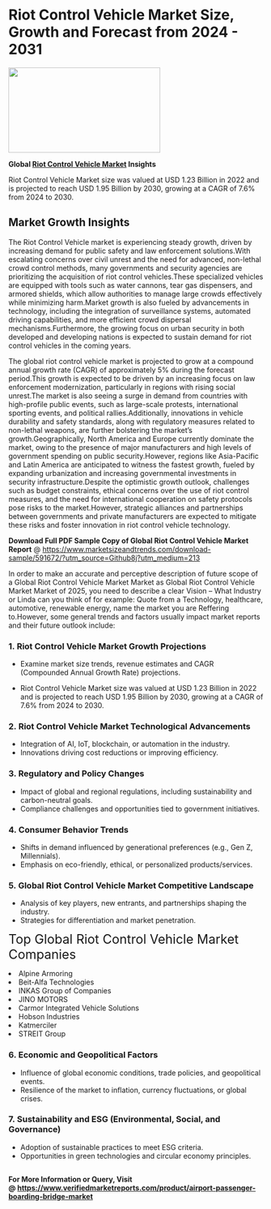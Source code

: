 <H1>Riot Control Vehicle Market Size, Growth and Forecast from 2024 - 2031</H1><img class="aligncenter size-medium wp-image-584254" src="https://thirdeyenews.in/wp-content/uploads/2024/09/Global-Market-Research-300x168.jpeg" alt="" width="300" height="168" /><p><strong>Global&nbsp;<a href="https://www.marketsizeandtrends.com/download-sample/591672/?utm_source=Github8j?utm_medium=213">Riot Control Vehicle Market</a> Insights</strong></p><p>Riot Control Vehicle Market size was valued at USD 1.23 Billion in 2022 and is projected to reach USD 1.95 Billion by 2030, growing at a CAGR of 7.6% from 2024 to 2030.</p><p><h2>Market Growth Insights</h2> <p>The Riot Control Vehicle market is experiencing steady growth, driven by increasing demand for public safety and law enforcement solutions.With escalating concerns over civil unrest and the need for advanced, non-lethal crowd control methods, many governments and security agencies are prioritizing the acquisition of riot control vehicles.These specialized vehicles are equipped with tools such as water cannons, tear gas dispensers, and armored shields, which allow authorities to manage large crowds effectively while minimizing harm.Market growth is also fueled by advancements in technology, including the integration of surveillance systems, automated driving capabilities, and more efficient crowd dispersal mechanisms.Furthermore, the growing focus on urban security in both developed and developing nations is expected to sustain demand for riot control vehicles in the coming years.</p> <p>The global riot control vehicle market is projected to grow at a compound annual growth rate (CAGR) of approximately 5% during the forecast period.This growth is expected to be driven by an increasing focus on law enforcement modernization, particularly in regions with rising social unrest.The market is also seeing a surge in demand from countries with high-profile public events, such as large-scale protests, international sporting events, and political rallies.Additionally, innovations in vehicle durability and safety standards, along with regulatory measures related to non-lethal weapons, are further bolstering the market’s growth.Geographically, North America and Europe currently dominate the market, owing to the presence of major manufacturers and high levels of government spending on public security.However, regions like Asia-Pacific and Latin America are anticipated to witness the fastest growth, fueled by expanding urbanization and increasing governmental investments in security infrastructure.Despite the optimistic growth outlook, challenges such as budget constraints, ethical concerns over the use of riot control measures, and the need for international cooperation on safety protocols pose risks to the market.However, strategic alliances and partnerships between governments and private manufacturers are expected to mitigate these risks and foster innovation in riot control vehicle technology.</p> <p><span class=""><strong>Download Full PDF Sample Copy of Global Riot Control Vehicle Market Report</strong> @ <a href="https://www.marketsizeandtrends.com/download-sample/591672/?utm_source=Github8j?utm_medium=213" target="_blank">https://www.marketsizeandtrends.com/download-sample/591672/?utm_source=Github8j?utm_medium=213</a></span></p><p>In order to make an accurate and perceptive description of future scope of a Global&nbsp;Riot Control Vehicle Market Market as Global&nbsp;Riot Control Vehicle Market Market of 2025, you need to describe a clear Vision &ndash; What Industry or Linda can you think of for example: Quote from a Technology, healthcare, automotive, renewable energy, name the market you are Reffering to.However, some general trends and factors usually impact market reports and their future outlook include:</p><h3>1.&nbsp;<strong>Riot Control Vehicle Market Growth Projections</strong></h3><ul><li>Examine market size trends, revenue estimates and CAGR (Compounded Annual Growth Rate) projections.</li><li><p>Riot Control Vehicle Market size was valued at USD 1.23 Billion in 2022 and is projected to reach USD 1.95 Billion by 2030, growing at a CAGR of 7.6% from 2024 to 2030.</p></li></ul><h3>2.&nbsp;<strong>Riot Control Vehicle Market Technological Advancements</strong></h3><ul><li>Integration of AI, IoT, blockchain, or automation in the industry.</li><li>Innovations driving cost reductions or improving efficiency.</li></ul><h3>3.&nbsp;<strong>Regulatory and Policy Changes</strong></h3><ul><li>Impact of global and regional regulations, including sustainability and carbon-neutral goals.</li><li>Compliance challenges and opportunities tied to government initiatives.</li></ul><h3>4.&nbsp;<strong>Consumer Behavior Trends</strong></h3><ul><li>Shifts in demand influenced by generational preferences (e.g., Gen Z, Millennials).</li><li>Emphasis on eco-friendly, ethical, or personalized products/services.</li></ul><h3>5.&nbsp;<strong>Global Riot Control Vehicle Market Competitive Landscape</strong></h3><ul><li>Analysis of key players, new entrants, and partnerships shaping the industry.</li><li>Strategies for differentiation and market penetration.</li></ul><p data-pm-slice="1 1 []"><span style="color: inherit; font-family: inherit; font-size: 25px;">Top Global Riot Control Vehicle Market Companies</span></p><div class="" data-test-id=""><p><li>Alpine Armoring</li><li> Beit-Alfa Technologies</li><li> INKAS Group of Companies</li><li> JINO MOTORS</li><li> Carmor Integrated Vehicle Solutions</li><li> Hobson Industries</li><li> Katmerciler</li><li> STREIT Group</li></p></div><h3>6.&nbsp;<strong>Economic and Geopolitical Factors</strong></h3><ul><li>Influence of global economic conditions, trade policies, and geopolitical events.</li><li>Resilience of the market to inflation, currency fluctuations, or global crises.</li></ul><h3>7.&nbsp;<strong>Sustainability and ESG (Environmental, Social, and Governance)</strong></h3><ul><li>Adoption of sustainable practices to meet ESG criteria.</li><li>Opportunities in green technologies and circular economy principles.</li></ul><h2><strong style="font-size: 14px;">For More Information or Query, Visit @&nbsp;</strong><a style="background-color: #ffffff; font-size: 14px;" href="https://www.marketsizeandtrends.com/report/riot-control-vehicle-market/" target="_blank">https://www.verifiedmarketreports.com/product/airport-passenger-boarding-bridge-market</a></h2>